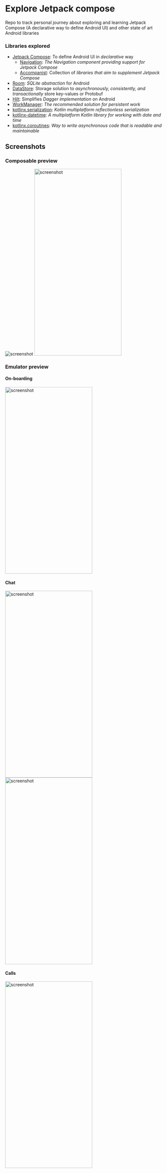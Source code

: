 # Explore Jetpack compose

Repo to track personal journey about exploring and learning Jetpack Compose (A declarative way to
define Android UI) and other state of art Android libraries

### Libraries explored
- [Jetpack Compose](https://developer.android.com/jetpack/compose): To define Android UI in _declarative_ way
    - [Navigation](https://developer.android.com/jetpack/compose/navigation): _The Navigation component providing support for Jetpack Compose_
    - [Accompanist](https://github.com/google/accompanist): Collection of _libraries that aim to supplement Jetpack Compose_
- [Room](https://developer.android.com/jetpack/androidx/releases/room): _SQLite abstraction_ for Android
- [DataStore](https://developer.android.com/topic/libraries/architecture/datastore): Storage solution to _asynchronously, consistently, and transactionally_ store key-values or Protobuf
- [Hilt](https://dagger.dev/hilt/): Simplifies _Dagger implementation_ on Android
- [WorkManager](https://developer.android.com/topic/libraries/architecture/workmanager): _The recommended solution for persistent work_
- [kotlinx.serialization](https://kotlinlang.org/docs/serialization.html): _Kotlin multiplatform reflectionless serialization_
- [kotlinx-datetime](https://github.com/Kotlin/kotlinx-datetime): _A multiplatform Kotlin library for working with date and time_
- [kotlinx.coroutines](https://kotlinlang.org/docs/coroutines-overview.html): _Way to write asynchronous code that is readable and maintainable_

## Screenshots

### Composable preview

![screenshot](screenshots/preview.png)
<img alt="screenshot" height="600" src="screenshots/preview_calls.png" width="280"/>

### Emulator preview

#### On-boarding

<img alt="screenshot" height="600" src="screenshots/emulator_onboard.png" width="280"/>

#### Chat

<img alt="screenshot" height="600" src="screenshots/emulator_chats.png" width="280"/>
<img alt="screenshot" height="600" src="screenshots/emulator_chat.png" width="280"/>

#### Calls

<img alt="screenshot" height="600" src="screenshots/emulator_calls.png" width="280"/>
